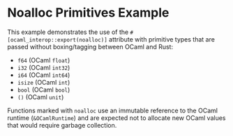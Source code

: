 # Noalloc Primitives Example

This example demonstrates the use of the `#[ocaml_interop::export(noalloc)]` attribute
with primitive types that are passed without boxing/tagging between OCaml and Rust:
- `f64` (OCaml `float`)
- `i32` (OCaml `int32`)
- `i64` (OCaml `int64`)
- `isize` (OCaml `int`)
- `bool` (OCaml `bool`)
- `()` (OCaml `unit`)

Functions marked with `noalloc` use an immutable reference to the OCaml runtime (`&OCamlRuntime`)
and are expected not to allocate new OCaml values that would require garbage collection.
